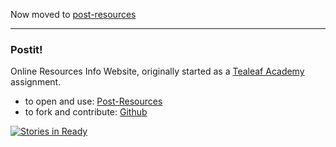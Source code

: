 Now moved to [post-resources](https://github.com/kangkyu/post-resources)

---

### Postit!

Online Resources Info Website, originally started as a [Tealeaf Academy](http://www.gotealeaf.com/) assignment.

+ to open and use: [Post-Resources](http://post-resources.herokuapp.com/)
+ to fork and contribute: [Github](https://github.com/kangkyu/post_it_redo)

[![Stories in Ready](https://badge.waffle.io/kangkyu/post_it_redo.svg?label=ready&title=Ready)](http://waffle.io/kangkyu/post_it_redo)
